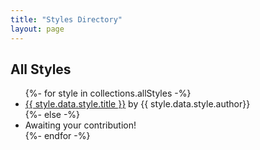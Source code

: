 ```yaml
---
title: "Styles Directory"
layout: page
---
```


## All Styles

<ul class="features features__flexible">
{%- for style in collections.allStyles -%}
	<li style="background-image: url('/img/styles/{{ style.data.style.title | slug }}.jpg');">
		<span>
			<a href="/styles/{{ style.data.style.title | slug }}">{{ style.data.style.title }}<span aria-hidden="true"></span></a>
			<span>by {{ style.data.style.author}}</span>
		</span>
	</li>
{%- else -%}
	<li class="empty">
		<span>
			Awaiting your contribution!
		</span>
	</li> 
{%- endfor -%}
</ul>
